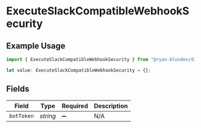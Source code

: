 # ExecuteSlackCompatibleWebhookSecurity

## Example Usage

```typescript
import { ExecuteSlackCompatibleWebhookSecurity } from "@ryan-blunden/discord/models/operations";

let value: ExecuteSlackCompatibleWebhookSecurity = {};
```

## Fields

| Field              | Type               | Required           | Description        |
| ------------------ | ------------------ | ------------------ | ------------------ |
| `botToken`         | *string*           | :heavy_minus_sign: | N/A                |